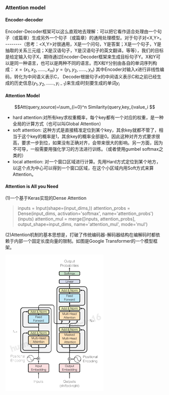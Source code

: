 ### Attention model

#### Encoder-decoder
Encoder-Decoder框架可以这么直观地去理解：可以把它看作适合处理由一个句子（或篇章）生成另外一个句子（或篇章）的通用处理模型。对于句子对<X,Y>。 --------（思考：<X,Y>对很通用，X是一个问句，Y是答案；X是一个句子，Y是抽取的关系三元组；X是汉语句子，Y是汉语句子的英文翻译。等等），我们的目标是给定输入句子X，期待通过Encoder-Decoder框架来生成目标句子Y。X和Y可以是同一种语言，也可以是两种不同的语言。而X和Y分别由各自的单词序列构成：
$x=(x_1,x_2,……,x_m)$
$y=(y_1,y_2,……,y_n)$
其中Encoder对输入$x$进行非线性编码，转化为中间语义表示C，
Decoder根据句子$x$的中间语义表示C和之前已经生成的历史信息$(y_1,y_2,……,y_{i-1})$来生成i时刻要生成的单词$y_i$
#### Attention Model
$$Att(query,source)=\sum_{i=0}^n Similarity(query,key_i)value_i $$
- hard attention:对所有key求权重概率，每个key都有一个对应的权重，是一种全局的计算方式（也可以叫Global Attention）
- soft attention: 这种方式是直接精准定位到某个key，其余key就都不管了，相当于这个key的概率是1，其余key的概率全部是0。因此这种对齐方式要求很高，要求一步到位，如果没有正确对齐，会带来很大的影响。另一方面，因为不可导，一般需要用强化学习的方法进行训练。（或者使用gumbel softmax之类的）
- local attention: 对一个窗口区域进行计算。先用Hard方式定位到某个地方，以这个点为中心可以得到一个窗口区域，在这个小区域内用Soft方式来算Attention。

#### Attention is All you Need

(1)一个基于Keras实现的Dense Attention
>inputs = Input(shape=(input_dims,))
attention_probs = Dense(input_dims, activation='softmax', name='attention_probs')(inputs)
attention_mul = merge([inputs, attention_probs], output_shape=input_dims, name='attention_mul', mode='mul')


(2)Attention机制的基本思想是，打破了传统编码器-解码器结构在编解码时都依赖于内部一个固定长度向量的限制。如图是Google Transformer的一个模型框架。

![Attention](/assets/Attention.PNG)
